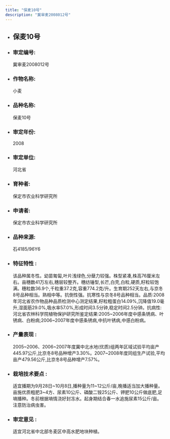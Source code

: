 ```yaml
---
title: "保麦10号"
description: "冀审麦2008012号"
---
```

* ## 保麦10号
* ###  审定编号:  
   冀审麦2008012号

*  ### 作物名称:  
   小麦

*   ###  品种名称: 
    保麦10号

*   ### 审定年份: 
    2008

*   ### 审定单位:  
    河北省

*   ### 育种者:  
    保定市农业科学研究所

*   ### 申请者:  
    保定市农业科学研究所

*   ### 品种来源:  
    石4185/96Y6

*   ### 特征特性 : 
    该品种属冬性。幼苗匍匐,叶片浅绿色,分蘖力较强。株型紧凑,株高76厘米左右。亩穗数41万左右,穗层较整齐。穗纺锤型,长芒,白壳,白粒,硬质,籽粒较饱满。穗粒数36.9个,千粒重37.2克,容重774.2克/升。生育期252天左右,与京冬8号品种相当。熟相中等。抗倒性强。抗寒性与京冬8号品种相当。品质:2008年河北省农作物品种品质检测中心测定结果,籽粒粗蛋白14.09%,沉降值19.0毫升,湿面筋29.0%,吸水率57.0%,形成时间3.5分钟,稳定时间2.5分钟。抗病性:河北省农林科学院植物保护研究所鉴定结果:2005~2006年度中感条锈病、叶锈病、白粉病;2006~2007年度中感条锈病,中抗叶锈病,中感白粉病。

*   ### 产量表现 : 
    2005~2006、2006~2007年度冀中北水地(优质)组两年区域试验平均亩产445.97公斤,比京冬8号品种增产3.30%。2007~2008年度同组生产试验,平均亩产479.56公斤,比京冬8号品种增产7.57%。

*   ### 栽培技术要点 : 
    适宜播期为9月28日~10月8日,播种量为11~12公斤/亩,晚播适当加大播种量。亩施优质粗肥3~4方、尿素10公斤、磷酸二铵25公斤、钾肥10公斤做底肥,足墒播种。冬前根据墒情浇好封冻水。起身期结合春一水追施尿素15公斤/亩。注意防治病虫害。

*   ### 审定意见 : 
    适宜河北省中北部冬麦区中高水肥地块种植。

